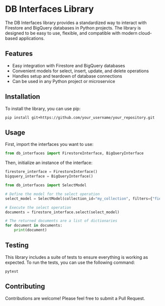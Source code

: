 # DB Interfaces Library

The DB Interfaces library provides a standardized way to interact with Firestore and BigQuery databases in Python projects. The library is designed to be easy to use, flexible, and compatible with modern cloud-based applications.

## Features

- Easy integration with Firestore and BigQuery databases
- Convenient models for select, insert, update, and delete operations
- Handles setup and teardown of database connections
- Can be used in any Python project or microservice

## Installation

To install the library, you can use pip:

```
pip install git+https://github.com/your_username/your_repository.git
```

## Usage

First, import the interfaces you want to use:

```python
from db_interfaces import FirestoreInterface, BigQueryInterface
```

Then, initialize an instance of the interface:

```python
firestore_interface = FirestoreInterface()
bigquery_interface = BigQueryInterface()
```

```python
from db_interfaces import SelectModel

# Define the model for the select operation
select_model = SelectModel(collection_id="my_collection", filters={"field": "value"})

# Execute the select operation
documents = firestore_interface.select(select_model)

# The returned documents are a list of dictionaries
for document in documents:
    print(document)

```

## Testing
This library includes a suite of tests to ensure everything is working as expected. To run the tests, you can use the following command:

```
pytest
```

## Contributing
Contributions are welcome! Please feel free to submit a Pull Request.